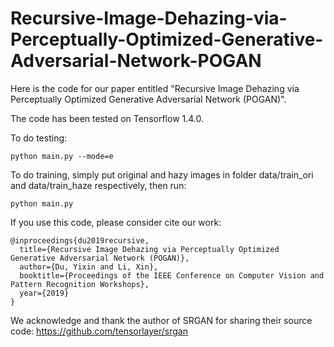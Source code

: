 # Recursive-Image-Dehazing-via-Perceptually-Optimized-Generative-Adversarial-Network-POGAN

Here is the code for our paper entitled "Recursive Image Dehazing via Perceptually Optimized Generative Adversarial Network (POGAN)".

The code has been tested on Tensorflow 1.4.0.

To do testing:

    python main.py --mode=e

      
To do training, simply put original and hazy images in folder data/train_ori and data/train_haze respectively, then run:

    python main.py
    
If you use this code, please consider cite our work:


    @inproceedings{du2019recursive,
      title={Recursive Image Dehazing via Perceptually Optimized Generative Adversarial Network (POGAN)},
      author={Du, Yixin and Li, Xin},
      booktitle={Proceedings of the IEEE Conference on Computer Vision and Pattern Recognition Workshops},
      year={2019}
    }

We acknowledge and thank the author of SRGAN for sharing their source code:
    https://github.com/tensorlayer/srgan
